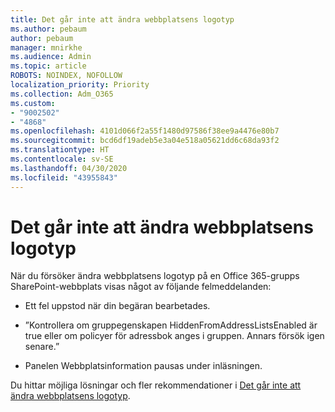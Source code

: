 ```yaml
---
title: Det går inte att ändra webbplatsens logotyp
ms.author: pebaum
author: pebaum
manager: mnirkhe
ms.audience: Admin
ms.topic: article
ROBOTS: NOINDEX, NOFOLLOW
localization_priority: Priority
ms.collection: Adm_O365
ms.custom:
- "9002502"
- "4868"
ms.openlocfilehash: 4101d066f2a55f1480d97586f38ee9a4476e80b7
ms.sourcegitcommit: bcd6df19adeb5e3a04e518a05621dd6c68da93f2
ms.translationtype: HT
ms.contentlocale: sv-SE
ms.lasthandoff: 04/30/2020
ms.locfileid: "43955843"
---
```

# <a name="unable-to-change-site-logo"></a>Det går inte att ändra webbplatsens logotyp

När du försöker ändra webbplatsens logotyp på en Office 365-grupps SharePoint-webbplats visas något av följande felmeddelanden:

- Ett fel uppstod när din begäran bearbetades.

- ”Kontrollera om gruppegenskapen HiddenFromAddressListsEnabled är true eller om policyer för adressbok anges i gruppen. Annars försök igen senare.”

- Panelen Webbplatsinformation pausas under inläsningen.

Du hittar möjliga lösningar och fler rekommendationer i [Det går inte att ändra webbplatsens logotyp](https://docs.microsoft.com/sharepoint/troubleshoot/sites/error-when-changing-o365-site-logo).

